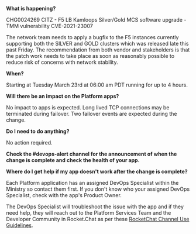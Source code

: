 **What is happening?**

CHG0024269 CITZ - F5 LB Kamloops Silver/Gold MCS software upgrade - TMM vulnerability CVE-2021-23007

The network team needs to apply a bugfix to the F5 instances currently supporting both the SILVER and GOLD clusters which was released late this past Friday. The recommendation from both vendor and stakeholders is that the patch work needs to take place as soon as reasonably possible to reduce risk of concerns with network stability.

**When?**

Starting at Tuesday March 23rd at 06:00 am PDT running for up to 4 hours.

**Will there be an impact on the Platform apps?**

No impact to apps is expected. Long lived TCP connections may be terminated during failover. Two failover events are expected during the change.

**Do I need to do anything?**

No action required.

**Check the #devops-alert channel for the announcement of when the change is complete and check the health of your app.**

**Where do I get help if my app doesn't work after the change is complete?**

Each Platform application has an assigned DevOps Specialist within the Ministry so contact them first. If you don't know who your assigned DevOps Specialist, check with the app's Product Owner.

The DevOps Specialist will troubleshoot the issue with the app and if they need help, they will reach out to the Platform Services Team and the Developer Community in Rocket.Chat as per these [RocketChat Channel Use Guidelines](
https://developer.gov.bc.ca/Getting-human-support-for-issues-not-covered-by-devops-requests).
